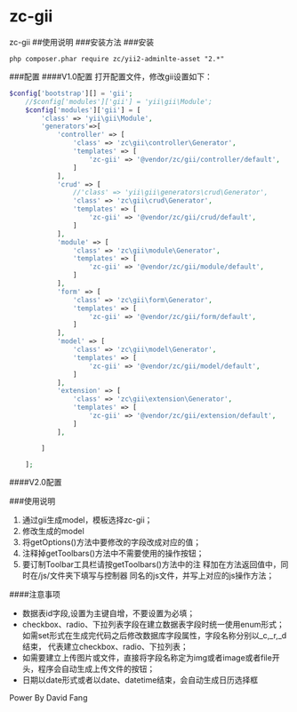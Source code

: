 # zc-gii
zc-gii
##使用说明
###安装方法
###安装
```
php composer.phar require zc/yii2-adminlte-asset "2.*"
```
###配置
####V1.0配置
打开配置文件，修改gii设置如下：
````php
$config['bootstrap'][] = 'gii';
    //$config['modules']['gii'] = 'yii\gii\Module';
    $config['modules']['gii'] = [
        'class' => 'yii\gii\Module',
        'generators'=>[
            'controller' => [
                'class' => 'zc\gii\controller\Generator',
                'templates' => [
                    'zc-gii' => '@vendor/zc/gii/controller/default',
                ]
            ],
            'crud' => [
                //'class' => 'yii\gii\generators\crud\Generator',
                'class' => 'zc\gii\crud\Generator',
                'templates' => [
                    'zc-gii' => '@vendor/zc/gii/crud/default',
                ]
            ],
            'module' => [
                'class' => 'zc\gii\module\Generator',
                'templates' => [
                    'zc-gii' => '@vendor/zc/gii/module/default',
                ]
            ],
            'form' => [
                'class' => 'zc\gii\form\Generator',
                'templates' => [
                    'zc-gii' => '@vendor/zc/gii/form/default',
                ]
            ],
            'model' => [
                'class' => 'zc\gii\model\Generator',
                'templates' => [
                    'zc-gii' => '@vendor/zc/gii/model/default',
                ]
            ],
            'extension' => [
                'class' => 'zc\gii\extension\Generator',
                'templates' => [
                    'zc-gii' => '@vendor/zc/gii/extension/default',
                ]
            ],

        ]

    ];
````
####V2.0配置

###使用说明
1. 通过gii生成model，模板选择zc-gii；
2. 修改生成的model
3. 将getOptions()方法中要修改的字段改成对应的值；
4. 注释掉getToolbars()方法中不需要使用的操作按钮；
5. 要订制Toolbar工具栏请按getToolbars()方法中的注
释加在方法返回值中，同时在/js/文件夹下填写与控制器
同名的js文件，并写上对应的js操作方法；

####注意事项

* 数据表id字段,设置为主键自增，不要设置为必填；
* checkbox、radio、下拉列表字段在建立数据表字段时统一使用enum形式；
如需set形式在生成完代码之后修改数据库字段属性，字段名称分别以_c,_r,_d结束，
代表建立checkbox、radio、下拉列表；
* 如需要建立上传图片或文件，直接将字段名称定为img或者image或者file开头，程序会自动生成上传文件的按钮；
* 日期以date形式或者以date、datetime结束，会自动生成日历选择框

Power By David Fang



